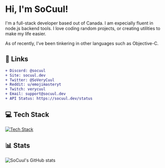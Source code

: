 # Hi, I'm SoCuul!

I'm a full-stack developer based out of Canada. I am expecially fluent in node.js backend tools. I love coding random projects, or creating utilities to make my life easier.

As of recently, I've been tinkering in other languages such as Objective-C.

## 📩 Links
```diff
+ Discord: @socuul
+ Site: socuul.dev
+ Twitter: @SoVeryCuul
+ Reddit: u/emojimasteryt
+ Twitch: verycuul
+ Email: support@socuul.dev
+ API Status: https://socuul.dev/status
```

## 💻 Tech Stack
[![Tech Stack](https://skillicons.dev/icons?i=ts,js,python,html,css,nodejs,git,docker,vue,nuxt,express,bash,nginx,vercel,cloudflare,vite,github,vscode,discord)](https://skillicons.dev)

## 📊 Stats
![SoCuul's GitHub stats](https://github-readme-stats.vercel.app/api?username=socuul&show_icons=true&theme=gotham)
